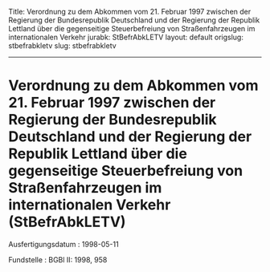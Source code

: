Title: Verordnung zu dem Abkommen vom 21. Februar 1997 zwischen der Regierung der
  Bundesrepublik Deutschland und der Regierung der Republik Lettland über die gegenseitige
  Steuerbefreiung von Straßenfahrzeugen im internationalen Verkehr
jurabk: StBefrAbkLETV
layout: default
origslug: stbefrabkletv
slug: stbefrabkletv

---

# Verordnung zu dem Abkommen vom 21. Februar 1997 zwischen der Regierung der Bundesrepublik Deutschland und der Regierung der Republik Lettland über die gegenseitige Steuerbefreiung von Straßenfahrzeugen im internationalen Verkehr (StBefrAbkLETV)

Ausfertigungsdatum
:   1998-05-11

Fundstelle
:   BGBl II: 1998, 958

